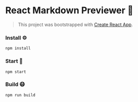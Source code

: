 # React Markdown Previewer 📝
> This project was bootstrapped with [Create React App](https://github.com/facebook/create-react-app).

### Install ⚙️

```
npm install
```

### Start 🏃

```
npm start
```

### Build 😷

```
npm run build
```
